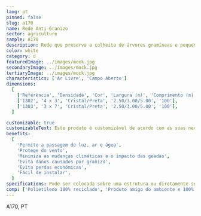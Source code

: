 ```yaml
---
lang: pt
pinned: false
slug: a170
name: Rede Anti-Granizo
sector: agriculture
sample: A170
description: Rede que preserva a colheita de árvores gramíneas e pequenos arbustos contra o granizo.
color: white
category: d
featuredImage: ../images/mock.jpg
secondaryImage: ../images/mock.jpg
tertiaryImage: ../images/mock.jpg
characteristics: ['Ar Livre', 'Campo Aberto']
dimensions:
  [
    ['Referência', 'Densidade', 'Cor', 'Largura (m)', 'Comprimento (m)'],
    ['1302', '4 x 3', 'Cristal/Preta', '2.50/3.00/5.00', '100'],
    ['1303', '3 x 7', 'Cristal/Preta', '2.50/3.00/5.00', '100'],
  ]

customizable: true
customizableText: Este produto é customizável de acordo com as suas necessidades. Contacte-nos para mais informações.
benefits:
  [
    'Permite a passagem de luz, ar e água',
    'Protege do vento',
    'Minimiza as mudanças climáticas e o impacto das geadas',
    'Evita danos causados por granizo',
    'Evita perdas económicas',
    'Fácil de instalar',
  ]
specifications: Pode ser colocada sobre uma estrutura ou diretamente sobre as árvores. Possui uma composição e estrutura que evita que se rasguem facilmente
comp: ['Polietileno 100% reciclado', 'Produto amigo do ambiente e 100% reciclável']
---
```


A170, PT
